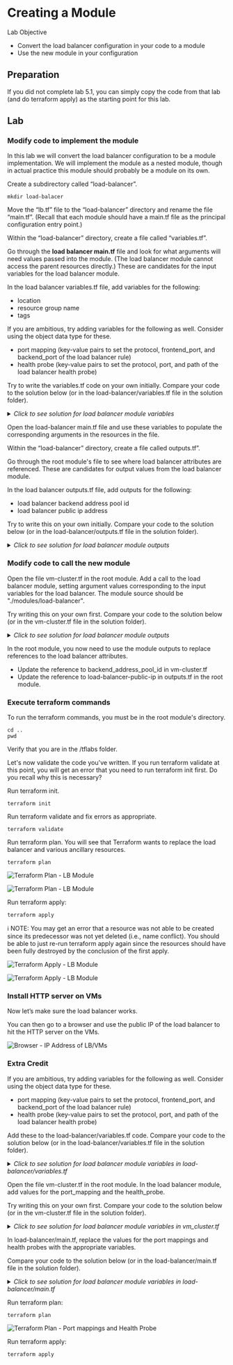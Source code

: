 # Creating a Module

Lab Objective
- Convert the load balancer configuration in your code to a module
- Use the new module in your configuration

## Preparation

If you did not complete lab 5.1, you can simply copy the code from that lab (and do terraform apply) as the starting point for this lab.

## Lab

### Modify code to implement the module

In this lab we will convert the load balancer configuration to be a module implementation.  We will implement the module as a nested module, though in actual practice this module should probably be a module on its own.

Create a subdirectory called “load-balancer”.
```
mkdir load-balacer
```

Move the “lb.tf” file to the “load-balancer” directory and rename the file “main.tf”.  (Recall that each module should have a main.tf file as the principal configuration entry point.)

Within the “load-balancer” directory, create a file called “variables.tf”.

Go through the **load balancer main.tf** file and look for what arguments will need values passed into the module.  (The load balancer module cannot access the parent resources directly.)  These are candidates for the input variables for the load balancer module.

In the load balancer variables.tf file, add variables for the following:
  * location
  * resource group name
  * tags

If you are ambitious, try adding variables for the following as well.  Consider using the object data type for these.
  * port mapping  (key-value pairs to set the protocol, frontend_port, and backend_port of the load balancer rule)
  * health probe (key-value pairs to set the protocol, port, and path of the load balancer health probe)

Try to write the variables.tf code on your own initially. Compare your code to the solution below (or in the load-balancer/variables.tf file in the solution folder).

<details>

 _<summary>Click to see solution for load balancer module variables</summary>_

```
variable "location" {
  type = string
}

variable "resource_group_name" {
  type = string
}

variable "tags" {
  type = map(string)
}

```
</details>

Open the load-balancer main.tf file and use these variables to populate the corresponding arguments in the resources in the file.

Within the “load-balancer” directory, create a file called outputs.tf”.

Go through the root module's file to see where load balancer attributes are referenced.  These are candidates for output values from the load balancer module.

In the load balancer outputs.tf file, add outputs for the following:
  * load balancer backend address pool id
  * load balancer public ip address

Try to write this on your own initially.  Compare your code to the solution below (or in the load-balancer/outputs.tf file in the solution folder).

<details>

 _<summary>Click to see solution for load balancer module outputs</summary>_

```
output "backend_address_pool_id" {
  value = azurerm_lb_backend_address_pool.lab.id
}

output "public_ip_address" {
  value = azurerm_public_ip.lab-lb.ip_address
}
```
</details>

### Modify code to call the new module

Open the file vm-cluster.tf in the root module.  Add a call to the load balancer module, setting argument values corresponding to the input variables for the load balancer.  The module source should be "./modules/load-balancer".

Try writing this on your own first. Compare your code to the solution below (or in the vm-cluster.tf file in the solution folder).

<details>

 _<summary>Click to see solution for load balancer module outputs</summary>_

```
module "load-balancer" {
  source = "./load-balancer"

  location            = local.region
  resource_group_name = azurerm_resource_group.lab.name
  tags                = local.common_tags
}
```
</details>

In the root module, you now need to use the module outputs to replace references to the load balancer attributes.

* Update the reference to backend_address_pool_id in vm-cluster.tf
* Update the reference to load-balancer-public-ip in outputs.tf in the root module.

### Execute terraform commands

To run the terraform commands, you must be in the root module's directory.
```
cd ..
pwd
```
Verify that you are in the /tflabs folder.

Let's now validate the code you've written.  If you run terraform validate at this point, you will get an error that you need to run terraform init first.  Do you recall why this is necessary?

Run terraform init.
```
terraform init
```

Run terraform validate and fix errors as appropriate.
```
terraform validate
```

Run terraform plan. You will see that Terraform wants to replace the load balancer and various ancillary resources.
```
terraform plan
```

![Terraform Plan - LB Module](./images/tf-plan-lb-module1.png "Terraform Plan - LB Module")

![Terraform Plan - LB Module](./images/tf-plan-lb-module2.png "Terraform Plan - LB Module")


Run terraform apply:
```
terraform apply
```

:information_source: NOTE: You may get an error that a resource was not able to be created since its predecessor was not yet deleted (i.e., name conflict).  You should be able to just re-run terraform apply again since the resources should have been fully destroyed by the conclusion of the first apply.

![Terraform Apply - LB Module](./images/tf-apply-lb-module1.png "Terraform Apply - LB Module")

![Terraform Apply - LB Module](./images/tf-apply-lb-module2.png "Terraform Apply - LB Module")

### Install HTTP server on VMs

Now let’s make sure the load balancer works.

You can then go to a browser and use the public IP of the load balancer to hit the HTTP server on the VMs.

![Browser - IP Address of LB/VMs](./images/http-lb.png "Browser - IP Address of LB/VMs")

### Extra Credit

If you are ambitious, try adding variables for the following as well.  Consider using the object data type for these.
  * port mapping  (key-value pairs to set the protocol, frontend_port, and backend_port of the load balancer rule)
  * health probe (key-value pairs to set the protocol, port, and path of the load balancer health probe)

Add these to the load-balancer/variables.tf code. Compare your code to the solution below (or in the load-balancer/variables.tf file in the solution folder).


<details>

 _<summary>Click to see solution for load balancer module variables in load-balancer/variables.tf</summary>_

```
variable "port_mapping" {
  description = "map with keys: protocol, frontend_port, backend_port"
  type = object ({
    protocol      = string,
    frontend_port = number,
    backend_port  = number
  })
}

variable "health_probe" {
  description = "map with keys: protocol, port, request_path"
  type = object ({
    protocol     = string,
    port         = number,
    request_path = string
  })
}
```
</details>

Open the file vm-cluster.tf in the root module.  In the load balancer module, add values for the port_mapping and the health_probe.

Try writing this on your own first. Compare your code to the solution below (or in the vm-cluster.tf file in the solution folder).


<details>

 _<summary>Click to see solution for load balancer module variables in vm_cluster.tf</summary>_

```
  port_mapping = {
    protocol      = "Tcp"
    frontend_port = 80
    backend_port  = 80
  }
  health_probe = {
    protocol     = "Http"
    port         = 80
    request_path = "/"
  }
```
</details>


In load-balancer/main.tf, replace the values for the port mappings and health probes with the appropriate variables.

Compare your code to the solution below (or in the load-balancer/main.tf file in the solution folder).

<details>
 
 _<summary>Click to see solution for load balancer module variables in load-balancer/main.tf</summary>_
 
'''
 resource "azurerm_lb_probe" "lab" {
  resource_group_name = var.resource_group_name
  loadbalancer_id     = azurerm_lb.lab.id
  name                = "http-running-probe"
  protocol            = var.health_probe["protocol"]
  port                = var.health_probe["port"]
  request_path        = var.health_probe["request_path"]
}

resource "azurerm_lb_rule" "lab" {
  resource_group_name            = var.resource_group_name
  loadbalancer_id                = azurerm_lb.lab.id
  name                           = "aztf-labls-lb-rule"
  protocol                       = var.port_mapping["protocol"]
  frontend_port                  = var.port_mapping["frontend_port"]
  backend_port                   = var.port_mapping["backend_port"]
  frontend_ip_configuration_name = "publicIPAddress"
  backend_address_pool_id        = azurerm_lb_backend_address_pool.lab.id
  probe_id                       = azurerm_lb_probe.lab.id
}
'''
 
 </details>

Run terraform plan:
```
terraform plan
```

![Terraform Plan - Port mappings and Health Probe](./images/tf-plan-port-health.png "Terraform Plan - Port mappings and Health Probe")

Run terraform apply:
```
terraform apply
```
